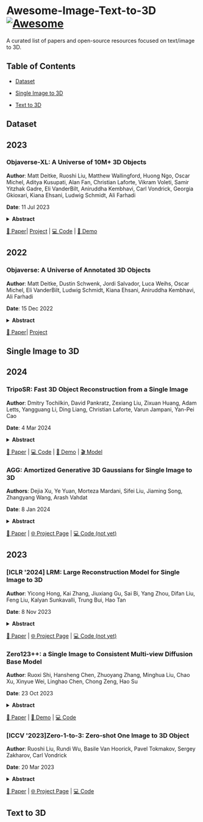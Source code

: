 # Awesome-Image-Text-to-3D [![Awesome](https://cdn.rawgit.com/sindresorhus/awesome/d7305f38d29fed78fa85652e3a63e154dd8e8829/media/badge.svg)](https://github.com/sindresorhus/awesome)

A curated list of papers and open-source resources focused on text/image to 3D.

## Table of Contents
- [Dataset](#Dataset)

- [Single Image to 3D](#SingleImageTo3D)

- [Text to 3D](#TextTo3D)


## Dataset
## 2023
### Objaverse-XL: A Universe of 10M+ 3D Objects

**Author**: Matt Deitke, Ruoshi Liu, Matthew Wallingford, Huong Ngo, Oscar Michel, Aditya Kusupati, Alan Fan, Christian Laforte, Vikram Voleti, Samir Yitzhak Gadre, Eli VanderBilt, Aniruddha Kembhavi, Carl Vondrick, Georgia Gkioxari, Kiana Ehsani, Ludwig Schmidt, Ali Farhadi

**Date**: 11 Jul 2023

<details span>
<summary><b>Abstract</b></summary>
Natural language processing and 2D vision models have attained remarkable proficiency on many tasks primarily by escalating the scale of training data. However, 3D vision tasks have not seen the same progress, in part due to the challenges of acquiring high-quality 3D data. In this work, we present Objaverse-XL, a dataset of over 10 million 3D objects. Our dataset comprises deduplicated 3D objects from a diverse set of sources, including manually designed objects, photogrammetry scans of landmarks and everyday items, and professional scans of historic and antique artifacts. Representing the largest scale and diversity in the realm of 3D datasets, Objaverse-XL enables significant new possibilities for 3D vision. Our experiments demonstrate the improvements enabled with the scale provided by Objaverse-XL. We show that by training Zero123 on novel view synthesis, utilizing over 100 million multi-view rendered images, we achieve strong zero-shot generalization abilities. We hope that releasing Objaverse-XL will enable further innovations in the field of 3D vision at scale.
</details>

[📄 Paper](https://arxiv.org/pdf/2307.05663)| [Project](https://objaverse.allenai.org/) | [💻 Code](https://github.com/allenai/objaverse-xl) | [🤗 Demo](https://colab.research.google.com/drive/15XpZMjrHXuky0IgBbXcsUtb_0g-XWYmN?usp=sharing)

## 2022
### Objaverse: A Universe of Annotated 3D Objects

**Author**: Matt Deitke, Dustin Schwenk, Jordi Salvador, Luca Weihs, Oscar Michel, Eli VanderBilt, Ludwig Schmidt, Kiana Ehsani, Aniruddha Kembhavi, Ali Farhadi

**Date**: 15 Dec 2022

<details span>
<summary><b>Abstract</b></summary>
Massive data corpora like WebText, Wikipedia, Conceptual Captions, WebImageText, and LAION have propelled recent dramatic progress in AI. Large neural models trained on such datasets produce impressive results and top many of today's benchmarks. A notable omission within this family of large-scale datasets is 3D data. Despite considerable interest and potential applications in 3D vision, datasets of high-fidelity 3D models continue to be mid-sized with limited diversity of object categories. Addressing this gap, we present Objaverse 1.0, a large dataset of objects with 800K+ (and growing) 3D models with descriptive captions, tags, and animations. Objaverse improves upon present day 3D repositories in terms of scale, number of categories, and in the visual diversity of instances within a category. We demonstrate the large potential of Objaverse via four diverse applications: training generative 3D models, improving tail category segmentation on the LVIS benchmark, training open-vocabulary object-navigation models for Embodied AI, and creating a new benchmark for robustness analysis of vision models. Objaverse can open new directions for research and enable new applications across the field of AI.
</details>

[📄 Paper](https://arxiv.org/pdf/2307.05663)| [Project](https://objaverse.allenai.org/objaverse-1.0/)


## Single Image to 3D
## 2024
### TripoSR: Fast 3D Object Reconstruction from a Single Image

**Author**: Dmitry Tochilkin, David Pankratz, Zexiang Liu, Zixuan Huang, Adam Letts, Yangguang Li, Ding Liang, Christian Laforte, Varun Jampani, Yan-Pei Cao

**Date**: 4 Mar 2024

<details span>
<summary><b>Abstract</b></summary>
This technical report introduces TripoSR, a 3D reconstruction model leveraging transformer architecture for fast feed-forward 3D generation, producing 3D mesh from a single image in under 0.5 seconds. Building upon the LRM network architecture, TripoSR integrates substantial improvements in data processing, model design, and training techniques. Evaluations on public datasets show that TripoSR exhibits superior performance, both quantitatively and qualitatively, compared to other open-source alternatives. Released under the MIT license, TripoSR is intended to empower researchers, developers, and creatives with the latest advancements in 3D generative AI.
</details>

[📄 Paper](https://arxiv.org/pdf/2403.02151) | [💻 Code](https://github.com/VAST-AI-Research/TripoSR) | [🤗 Demo](https://huggingface.co/spaces/stabilityai/TripoSR) | [🎬 Model](https://huggingface.co/stabilityai/TripoSR)


### AGG: Amortized Generative 3D Gaussians for Single Image to 3D

**Authors**: Dejia Xu, Ye Yuan, Morteza Mardani, Sifei Liu, Jiaming Song, Zhangyang Wang, Arash Vahdat

**Date**: 8 Jan 2024

<details span>
<summary><b>Abstract</b></summary>
Given the growing need for automatic 3D content creation pipelines, various 3D representations have been studied to generate 3D objects from a single image. Due to its superior rendering efficiency, 3D Gaussian splatting-based models have recently excelled in both 3D reconstruction and generation. 3D Gaussian splatting approaches for image to 3D generation are often optimization-based, requiring many computationally expensive score-distillation steps. To overcome these challenges, we introduce an Amortized Generative 3D Gaussian framework (AGG) that instantly produces 3D Gaussians from a single image, eliminating the need for per-instance optimization. Utilizing an intermediate hybrid representation, AGG decomposes the generation of 3D Gaussian locations and other appearance attributes for joint optimization. Moreover, we propose a cascaded pipeline that first generates a coarse representation of the 3D data and later upsamples it with a 3D Gaussian super-resolution module. Our method is evaluated against existing optimization-based 3D Gaussian frameworks and sampling-based pipelines utilizing other 3D representations, where AGG showcases competitive generation abilities both qualitatively and quantitatively while being several orders of magnitude faster.
</details>

[📄 Paper](https://arxiv.org/pdf/2401.04099) | [🌐 Project Page](https://ir1d.github.io/AGG/) | [💻 Code (not yet)]()


## 2023
### [ICLR '2024] LRM: Large Reconstruction Model for Single Image to 3D

**Author**: Yicong Hong, Kai Zhang, Jiuxiang Gu, Sai Bi, Yang Zhou, Difan Liu, Feng Liu, Kalyan Sunkavalli, Trung Bui, Hao Tan

**Date**: 8 Nov 2023

<details span>
<summary><b>Abstract</b></summary>
We propose the first Large Reconstruction Model (LRM) that predicts the 3D model of an object from a single input image within just 5 seconds. In contrast to many previous methods that are trained on small-scale datasets such as ShapeNet in a category-specific fashion, LRM adopts a highly scalable transformer-based architecture with 500 million learnable parameters to directly predict a neural radiance field (NeRF) from the input image. We train our model in an end-to-end manner on massive multi-view data containing around 1 million objects, including both synthetic renderings from Objaverse and real captures from MVImgNet. This combination of a high-capacity model and large-scale training data empowers our model to be highly generalizable and produce high-quality 3D reconstructions from various testing inputs, including real-world in-the-wild captures and images created by generative models. Video demos and interactable 3D meshes can be found on our LRM project webpage: this https URL.
</details>

[📄 Paper](https://arxiv.org/pdf/2311.04400) | [🌐 Project Page](https://yiconghong.me/LRM/) | [💻 Code (not yet)]()


### Zero123++: a Single Image to Consistent Multi-view Diffusion Base Model

**Author**: Ruoxi Shi, Hansheng Chen, Zhuoyang Zhang, Minghua Liu, Chao Xu, Xinyue Wei, Linghao Chen, Chong Zeng, Hao Su

**Date**: 23 Oct 2023

<details span>
<summary><b>Abstract</b></summary>
We report Zero123++, an image-conditioned diffusion model for generating 3D-consistent multi-view images from a single input view. To take full advantage of pretrained 2D generative priors, we develop various conditioning and training schemes to minimize the effort of finetuning from off-the-shelf image diffusion models such as Stable Diffusion. Zero123++ excels in producing high-quality, consistent multi-view images from a single image, overcoming common issues like texture degradation and geometric misalignment. Furthermore, we showcase the feasibility of training a ControlNet on Zero123++ for enhanced control over the generation process.
</details>

[📄 Paper](https://arxiv.org/pdf/2310.15110) | [🤗 Demo](https://huggingface.co/spaces/sudo-ai/zero123plus-demo-space) | [💻 Code](https://github.com/SUDO-AI-3D/zero123plus)


### [ICCV '2023]Zero-1-to-3: Zero-shot One Image to 3D Object

**Author**: Ruoshi Liu, Rundi Wu, Basile Van Hoorick, Pavel Tokmakov, Sergey Zakharov, Carl Vondrick

**Date**: 20 Mar 2023 

<details span>
<summary><b>Abstract</b></summary>
We introduce Zero-1-to-3, a framework for changing the camera viewpoint of an object given just a single RGB image. To perform novel view synthesis in this under-constrained setting, we capitalize on the geometric priors that large-scale diffusion models learn about natural images. Our conditional diffusion model uses a synthetic dataset to learn controls of the relative camera viewpoint, which allow new images to be generated of the same object under a specified camera transformation. Even though it is trained on a synthetic dataset, our model retains a strong zero-shot generalization ability to out-of-distribution datasets as well as in-the-wild images, including impressionist paintings. Our viewpoint-conditioned diffusion approach can further be used for the task of 3D reconstruction from a single image. Qualitative and quantitative experiments show that our method significantly outperforms state-of-the-art single-view 3D reconstruction and novel view synthesis models by leveraging Internet-scale pre-training.
</details>

[📄 Paper](https://arxiv.org/pdf/2303.11328) | [🌐 Project Page](https://zero123.cs.columbia.edu/) | [💻 Code](https://github.com/cvlab-columbia/zero123?tab=readme-ov-file)


## Text to 3D
